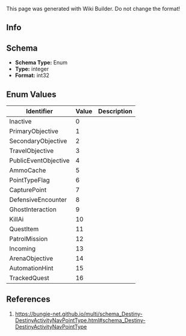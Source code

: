 <span class="wiki-builder">This page was generated with Wiki Builder. Do not change the format!</span>

## Info

## Schema
* **Schema Type:** Enum
* **Type:** integer
* **Format:** int32

## Enum Values
Identifier | Value | Description
---------- | ----- | -----------
Inactive | 0 | 
PrimaryObjective | 1 | 
SecondaryObjective | 2 | 
TravelObjective | 3 | 
PublicEventObjective | 4 | 
AmmoCache | 5 | 
PointTypeFlag | 6 | 
CapturePoint | 7 | 
DefensiveEncounter | 8 | 
GhostInteraction | 9 | 
KillAi | 10 | 
QuestItem | 11 | 
PatrolMission | 12 | 
Incoming | 13 | 
ArenaObjective | 14 | 
AutomationHint | 15 | 
TrackedQuest | 16 | 

## References
1. https://bungie-net.github.io/multi/schema_Destiny-DestinyActivityNavPointType.html#schema_Destiny-DestinyActivityNavPointType
